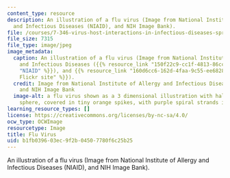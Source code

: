 ```yaml
---
content_type: resource
description: An illustration of a flu virus (Image from National Institute of Allergy
  and Infectious Diseases (NIAID), and NIH Image Bank).
file: /courses/7-346-virus-host-interactions-in-infectious-diseases-spring-2013/b1fb039603ec9f2b04507780f6c25b25_7-346s13-th.jpg
file_size: 7315
file_type: image/jpeg
image_metadata:
  caption: An illustration of a flu virus (Image from National Institute of Allergy
    and Infectious Diseases ({{% resource_link "150f22c9-cc1f-4813-86cc-1cfc40d8e1da"
    "NIAID" %}}), and {{% resource_link "160d6cc6-162d-4faa-9c55-ee68286be6d1" "NIH
    Flickr site" %}}).
  credit: Image from National Institute of Allergy and Infectious Diseases (NIAID),
    and NIH Image Bank
  image-alt: a flu virus shown as a 3 dimensional illustration with half of a blue-green
    sphere, covered in tiny orange spikes, with purple spiral strands inside the sphere.
learning_resource_types: []
license: https://creativecommons.org/licenses/by-nc-sa/4.0/
ocw_type: OCWImage
resourcetype: Image
title: Flu Virus
uid: b1fb0396-03ec-9f2b-0450-7780f6c25b25
---
```

An illustration of a flu virus (Image from National Institute of Allergy and Infectious Diseases (NIAID), and NIH Image Bank).